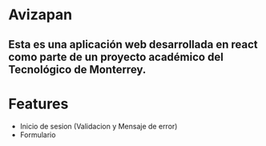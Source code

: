 # Avizapan 
## Esta es una aplicación web desarrollada en react como parte de un proyecto académico del Tecnológico de Monterrey. 

# Features

* Inicio de sesion (Validacion y Mensaje de error)
* Formulario 